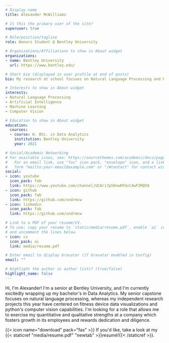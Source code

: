 ```yaml
---
# Display name
title: Alexander McWilliams

# Is this the primary user of the site?
superuser: true

# Role/position/tagline
role: Honors Student @ Bentley University

# Organizations/Affiliations to show in About widget
organizations:
- name: Bentley University
  url: https://www.bentley.edu/

# Short bio (displayed in user profile at end of posts)
bio: My research at school focuses on Natural Language Processing and Machine Learning, but I really love building fun projects with the bits and pieces of programming that I learn!

# Interests to show in About widget
interests:
- Natural Language Processing
- Artificial Intelligence
- Machine Learning
- Computer Vision

# Education to show in About widget
education:
  courses:
  - course: H. BSc. in Data Analytics
    institution: Bentley University
    year: 2021

# Social/Academic Networking
# For available icons, see: https://sourcethemes.com/academic/docs/page-builder/#icons
#   For an email link, use "fas" icon pack, "envelope" icon, and a link in the
#   form "mailto:your-email@example.com" or "/#contact" for contact widget.
social:
- icon: youtube
  icon_pack: fab
  link: https://www.youtube.com/channel/UCAri7pV6nwKFUvC4wFIRQYA
- icon: github
  icon_pack: fab
  link: https://github.com/xndrmcw
- icon: linkedin
  icon_pack: fab
  link: https://github.com/xndrmcw

# Link to a PDF of your resume/CV.
# To use: copy your resume to `static/media/resume.pdf`, enable `ai` icons in `params.toml`,
# and uncomment the lines below.
- icon: cv
  icon_pack: ai
  link: media/resume.pdf

# Enter email to display Gravatar (if Gravatar enabled in Config)
email: ""

# Highlight the author in author lists? (true/false)
highlight_name: false
---
```


Hi, I'm Alexander! I'm a senior at Bentley University, and I'm currently excitedly wrapping up my bachelor's in Data Analytics. My senior capstone focuses on natural language processing, whereas my independent research projects this year have centered on fitness device data visualizations and python's computer vision capabilities. I'm looking for a role that allows me to exercise my quantitative and qualitative strengths at a company which fosters growth in its employees and rewards dedication and diligence.


{{< icon name="download" pack="fas" >}} If you'd like, take a look at my {{< staticref "media/resume.pdf" "newtab" >}}resumé!{{< /staticref >}}.
